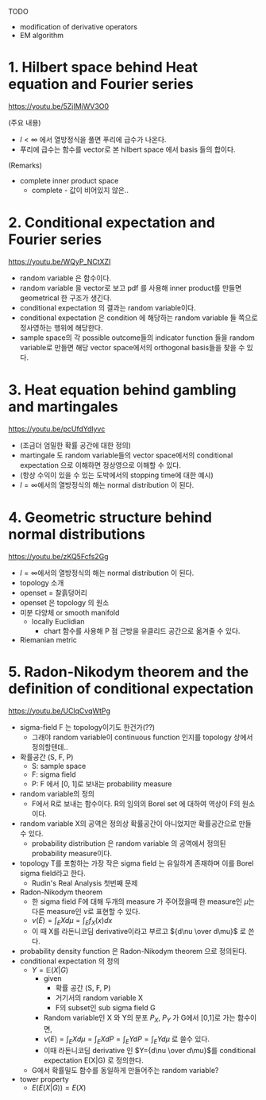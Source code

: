 TODO

- modification of derivative operators
- EM algorithm



# 1. Hilbert space behind Heat equation and Fourier series

https://youtu.be/5ZjIMjWV3O0



(주요 내용)

- $l < \infty$ 에서 열방정식을 풀면 푸리에 급수가 나온다. 
- 푸리에 급수는 함수를 vector로 본 hilbert space 에서 basis 들의 합이다.

(Remarks)

- complete inner product space
  - complete - 값이 비어있지 않은..



# 2. Conditional expectation and Fourier series

https://youtu.be/WQyP_NCtXZI

- random variable 은 함수이다.
- random variable 을 vector로 보고 pdf 를 사용해 inner product를 만들면 geometrical 한 구조가 생긴다.
- conditional expectation 의 결과는 random variable이다.
- conditional expectation 은 condition 에 해당하는 random variable 들 쪽으로 정사영하는 행위에 해당한다.
- sample space의 각 possible outcome들의 indicator function 들을 random variable로 만들면 해당 vector space에서의 orthogonal basis들을 찾을 수 있다.



# 3. Heat equation behind gambling and martingales

https://youtu.be/pcUfdYdlyvc

- (조금더 엄밀한 확률 공간에 대한 정의)
- martingale 도 random variable들의 vector space에서의 conditional expectation 으로 이해하면 정상영으로 이해할 수 있다.
- (항상 수익이 있을 수 있는 도박에서의 stopping time에 대한 예시)
- $l = \infty$에서의 열방정식의 해는 normal distribution 이 된다.



# 4. Geometric structure behind normal distributions

https://youtu.be/zKQ5Fcfs2Gg

- $l = \infty$에서의 열방정식의 해는 normal distribution 이 된다.
- topology 소개
- openset = 찰흙덩어리
- openset 은 topology 의 원소
- 미분 다양체 or smooth manifold
  - locally Euclidian
    - chart 함수를 사용해 P 점 근방을 유클리드 공간으로 옮겨줄 수 있다.
- Riemanian metric

# 5. Radon-Nikodym theorem and the definition of conditional expectation

https://youtu.be/UClqCvqWtPg

- sigma-field F 는 topology이기도 한건가(??)
  - 그래야 random variable이 continuous function 인지를 topology 상에서 정의할텐데..
- 확률공간 (S, F, P)
  - S: sample space
  - F: sigma field
  - P: F 에서 [0, 1]로 보내는 probability measure
- random variable의 정의
  - F에서 R로 보내는 함수이다. R의 임의의 Borel set 에 대하여 역상이 F의 원소이다.
- random variable X의 공역은 정의상 확률공간이 아니었지만 확률공간으로 만들 수 있다.
  - probability distribution 은 random variable 의 공역에서 정의된 probability measure이다.
- topology T를 포함하는 가장 작은 sigma field 는 유일하게 존재하며 이를 Borel sigma field라고 한다.
  - Rudin's Real Analysis 첫번째 문제
- Radon-Nikodym theorem
  - 한 sigma field F에 대해 두개의 measure 가  주어졌을때 한 measure인 $\mu$는 다른 measure인 $\nu$로 표현할 수 있다.
  - $\nu(E) = \int_E X d\mu = \int_E f_X(x)dx$
  - 이 때 X를 라돈니코딤 derivative이라고 부르고 ${d\nu \over d\mu}$ 로 쓴다.
- probability density function 은 Radon-Nikodym theorem 으로 정의된다.
- conditional expectation 의 정의
  - $Y = \mathbb{E}(X|G)$
    - given
      - 확률 공간 (S, F, P)
      - 거기서의 random variable X
      - F의 subset인 sub sigma field G
    - Random variable인 X 와 Y의 분포 $P_X$, $P_Y$ 가 G에서 [0,1]로 가는 함수이면,
    - $\nu(E) = \int_E X d\mu = \int_E X dP = \int_E Y dP = \int_E Y d\mu$ 로 쓸수 있다.
    - 이때 라돈니코딤 derivative 인 $Y={d\nu \over d\mu}$를 conditional expectation E(X|G) 로 정의한다.
  - G에서 확률밀도 함수를 동일하게 만들어주는 random variable?
- tower property
  - $E(E(X|G)) = E(X)$

